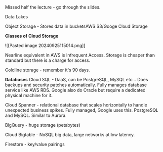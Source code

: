 Missed half the lecture - go through the slides.

Data Lakes

Object Storage - Stores data in bucketsAWS S3/Googe Cloud Storage

**Classes of Cloud Storage**

![[Pasted image 20240925115014.png]]

Nearline equivalent in AWS is Infrequent Access. Storage is cheaper than standard but there is a charge for access.

Coldline storage - remember it's 90 days.

**Databases**
Cloud SQL - DaaS, can be PostgreSQL, MySQL etc... Does backups and security patches automatically. Fully manages database service like AWS RDS. Google also do Oracle but require a dedicated physical machine for it. 

Cloud Spanner - relational database that scales horizontally to handle unexpected business spikes. Fully managed, Google uses this. PostgreSQL and MySQL. Similar to Aurora.

BigQuery - huge storage (petabytes)

Cloud Bigtable - NoSQL big data, large networks at low latency.

Firestore - key/value pairings
